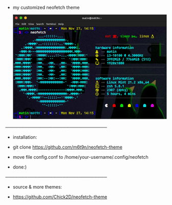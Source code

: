 - my customized neofetch theme
  
  ![theme_preview](https://github.com/m6t9n/neofetch-theme/blob/main/theme/theme_preview.png)
  
────────────────────────────────

- installation:
  
 - git clone https://github.com/m6t9n/neofetch-theme
  - move file config.conf to /home/your-username/.config/neofetch
   - done:)
     
────────────────────────────────

- source & more themes:

 - https://github.com/Chick2D/neofetch-theme
